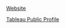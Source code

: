 [Website](https://globalhappyhealth.humspace.ucla.edu/)

[Tableau Public Profile](https://public.tableau.com/app/profile/chan.wai.wong/vizzes)
